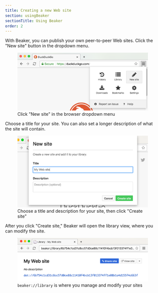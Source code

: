```yaml
---
title: Creating a new Web site
section: usingBeaker
sectionTitle: Using Beaker
order: 2
---
```


With Beaker, you can publish your own peer-to-peer Web sites. Click the "New site" button in the dropdown menu.

<figure>
<img src="/img/docs/tour-new-site.png">
<figcaption>Click "New site" in the browser dropdown menu</figcaption>
</figure>

Choose a title for your site. You can also set a longer description of what the site will contain.

<figure>
<img src="/img/docs/tour-set-site-info.png">
<figcaption>Choose a title and description for your site, then click "Create site"</figcaption>
</figure>

After you click "Create site," Beaker will open the library view, where you can modify the site.

<figure>
<img src="/img/docs/tour-new-site-in-library.png">
<figcaption><code>beaker://library</code> is where you manage and modify your sites</figcaption>
</figure>
